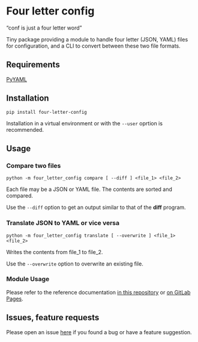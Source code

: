 # Four letter config

“conf is just a four letter word”

Tiny package providing a module to handle four letter (JSON, YAML) files
for configuration, and a CLI to convert between these two file formats.

## Requirements

[PyYAML](https://pypi.org/project/PyYAML/)


## Installation

```
pip install four-letter-config
```

Installation in a virtual environment or with the `--user` oprtion is recommended.


## Usage

### Compare two files

```
python -m four_letter_config compare [ --diff ] <file_1> <file_2>
```

Each file may be a JSON or YAML file. The contents are sorted and compared.

Use the `--diff` option to get an output similar to that of the **diff** program.

### Translate JSON to YAML or vice versa

```
python -m four_letter_config translate [ --overwrite ] <file_1> <file_2>
```

Writes the contents from file_1 to file_2.

Use the `--overwrite` option to overwrite an existing file.

### Module Usage

Please refer to the reference documentation [in this repository](./docs/reference.md)
or [on GitLab Pages](https://blackstream-x.gitlab.io/four-letter-config/reference/).


## Issues, feature requests

Please open an issue [here](https://gitlab.com/blackstream-x/four-letter-config/-/issues)
if you found a bug or have a feature suggestion.
